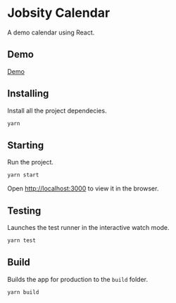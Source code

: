 # Jobsity Calendar
A demo calendar using React.

## Demo
[Demo](https://i.imgur.com/GLNDZ1d.gif)

## Installing
Install all the project dependecies.
```bash
yarn
```

## Starting
Run the project.
```bash
yarn start
```
Open [http://localhost:3000](http://localhost:3000) to view it in the browser.

## Testing
Launches the test runner in the interactive watch mode.
```bash
yarn test
```

## Build
Builds the app for production to the `build` folder.
```bash
yarn build
```
